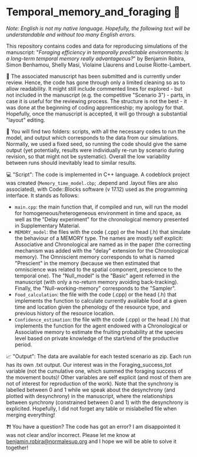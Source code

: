 # Temporal_memory_and_foraging :brain: 

*Note: English is not my native language. Hopefully, the following text will be understandable and without too many English errors.*

This repository contains codes and data for reproducing simulations of the manuscript: "*Foraging efficiency in temporally predictable environments: 
Is a long-term temporal memory really advantageous?*" by Benjamin Robira, Simon Benhamou, Shelly Masi, Violaine Llaurens and Louise Riotte-Lambert. 

:newspaper: The associated manuscript has been submitted and is currently under review. Hence, the code has gone through only a limited cleaning so as to allow readability. It might still include commented lines for explored - but not included in the manuscript (e.g. the competitive "Scenario 3") - parts, in case it is useful for the reviewing process.
The structure is not the best - it was done at the beginning of coding apprenticeship; my apology for that. Hopefully, once the manuscript is accepted, it will go through a substantial "layout" editing.

:file_folder: You will find two folders: scripts, with all the necessary codes to run the model, and output which corresponds to the data from our simulations. Normally, we used a fixed seed, so running the code should give the same output (yet potentially, results were individually re-run by scenario during revision, so that might not be systematic). Overall the low variability between runs should inevitably lead to similar results.

:computer: "Script": The code is implemented in C++ language. A codeblock project was created (`Memory_time_model.cbp`; .depend and .layout files are also associated), with Code::Blocks software (v 17.12) used as the programming interface. It stands as follows:

* `main.cpp`: the main function that, if compiled and run, will run the model for homogeneous/heterogeneous environment in time and space, as well as the "Delay experiment" for the chronological memory presented in Supplementary Material.
* `MEMORY_model`: the files with the code (.cpp) or the head (.h) that simulate the behaviour of a MEMORY type. The names are mostly self explicit: Associative and Chronological are named as in the paper (the correcting mechanism was added with the "delay" extension for the Chronological memory). The Omniscient memory corresponds to what is named "Prescient" in the memory (because we then estimated that omniscience was related to the spatial component, prescience to the temporal one). The "Null_model" is the "Basic" agent referred in the manuscript (with only a no-return memory avoiding back-tracking). Finally, the "Null-working-memory" corresponds to the "Sampler".
* `Food_calculation`: the file with the code (.cpp) or the head (.h) that implements the function to calculate currently available food at a given time and location given the phenology of the resource type, and previous history of the resource location. 
* `Confidence_estimation`: the file with the code (.cpp) or the head (.h) that implements the function for the agent endowed with a Chronological or Associative memory to estimate the fruiting probability at the species level based on private knowledge of the start/end of the productive period.

:chart_with_upwards_trend: "Output": The data are available for each tested scenario as zip. Each run has its own .txt output. Our interest was in the Foraging_success_tot variable (not the cumulative one, which summed the foraging success of the movement bouts)! Other variables are self explicit (and most of them are not of interest for reproduction of the work). Note that the synchrony is labelled between 0 and 1 while we speak about the desynchrony (and plotted with desynchrony) in the manuscript, where the relationships between synchrony (constrained between 0 and 1) with the desynchrony is explicited.
Hopefully, I did not forget any table or mislabelled file when merging everything!

:question::exclamation: You have a question? The code has got an error? I am disappointed it was not clear and/or incorrect. Please let me know at [benjamin.robira@normalesup.org](mailto:benjamin.robira@normalesup.org) and I hope we will be able to solve it together! 
